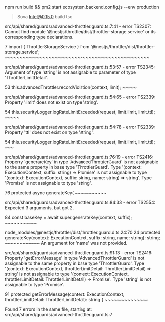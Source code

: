  npm run build && pm2 start ecosystem.backend.config.js --env production


> Sova Intel@0.15.0 build
> tsc

src/api/shared/guards/advanced-throttler.guard.ts:7:41 - error TS2307: Cannot find module '@nestjs/throttler/dist/throttler-storage.service' or its corresponding type declarations.

7 import { ThrottlerStorageService } from '@nestjs/throttler/dist/throttler-storage.service';
                                          ~~~~~~~~~~~~~~~~~~~~~~~~~~~~~~~~~~~~~~~~~~~~~~~~~~

src/api/shared/guards/advanced-throttler.guard.ts:53:57 - error TS2345: Argument of type 'string' is not assignable to parameter of type 'ThrottlerLimitDetail'.

53         this.advancedThrottler.recordViolation(context, limit);
                                                           ~~~~~

src/api/shared/guards/advanced-throttler.guard.ts:54:65 - error TS2339: Property 'limit' does not exist on type 'string'.     

54         this.securityLogger.logRateLimitExceeded(request, limit.limit, limit.ttl);
                                                                   ~~~~~

src/api/shared/guards/advanced-throttler.guard.ts:54:78 - error TS2339: Property 'ttl' does not exist on type 'string'.       

54         this.securityLogger.logRateLimitExceeded(request, limit.limit, limit.ttl);
                                                                                ~~~

src/api/shared/guards/advanced-throttler.guard.ts:76:19 - error TS2416: Property 'generateKey' in type 'AdvancedThrottlerGuard' is not assignable to the same property in base type 'ThrottlerGuard'.
  Type '(context: ExecutionContext, suffix: string) => Promise<string>' is not assignable to type '(context: ExecutionContext, suffix: string, name: string) => string'.
    Type 'Promise<string>' is not assignable to type 'string'.

76   protected async generateKey(
                     ~~~~~~~~~~~

src/api/shared/guards/advanced-throttler.guard.ts:84:33 - error TS2554: Expected 3 arguments, but got 2.

84     const baseKey = await super.generateKey(context, suffix);
                                   ~~~~~~~~~~~

  node_modules/@nestjs/throttler/dist/throttler.guard.d.ts:24:70
    24     protected generateKey(context: ExecutionContext, suffix: string, name: string): string;
                                                                            ~~~~~~~~~~~~
    An argument for 'name' was not provided.

src/api/shared/guards/advanced-throttler.guard.ts:91:13 - error TS2416: Property 'getErrorMessage' in type 'AdvancedThrottlerGuard' is not assignable to the same property in base type 'ThrottlerGuard'.
  Type '(context: ExecutionContext, throttlerLimitDetail: ThrottlerLimitDetail) => string' is not assignable to type '(context: ExecutionContext, throttlerLimitDetail: ThrottlerLimitDetail) => Promise<string>'.
    Type 'string' is not assignable to type 'Promise<string>'.

91   protected getErrorMessage(context: ExecutionContext, throttlerLimitDetail: ThrottlerLimitDetail): string {
               ~~~~~~~~~~~~~~~


Found 7 errors in the same file, starting at: src/api/shared/guards/advanced-throttler.guard.ts:7